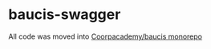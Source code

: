 baucis-swagger
==============

All code was moved into [Coorpacademy/baucis monorepo](https://github.com/CoorpAcademy/baucis)
